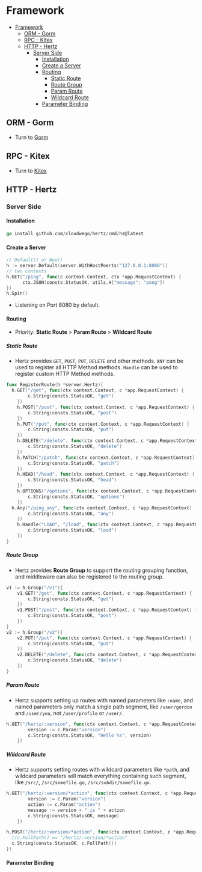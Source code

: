 # Framework

- [Framework](#framework)
  - [ORM - Gorm](#orm---gorm)
  - [RPC - Kitex](#rpc---kitex)
  - [HTTP - Hertz](#http---hertz)
    - [Server Side](#server-side)
      - [Installation](#installation)
      - [Create a Server](#create-a-server)
      - [Routing](#routing)
        - [Static Route](#static-route)
        - [Route Group](#route-group)
        - [Param Route](#param-route)
        - [Wildcard Route](#wildcard-route)
      - [Parameter Binding](#parameter-binding)

## ORM - Gorm

- Turn to [Gorm](/framework/GORM/)

## RPC - Kitex

- Turn to [Kitex](/framework/KITEX/)

## HTTP - Hertz

### Server Side

#### Installation

```go
go install github.com/cloudwego/hertz/cmd/hz@latest
```

#### Create a Server

```go
// Default() or New()
h := server.Default(server.WithHostPoerts("127.0.0.1:8080"))
// two contexts
h.GET("/ping", func(c context.Context, ctx *app.RequestContext) {
      ctx.JSON(consts.StatusOK, utils.H{"message": "pong"})
})
h.Spin()
```

- Listening on Port 8080 by default.

#### Routing

- Priority: **Static Route** > **Param Route** > **Wildcard Route**

##### Static Route

- Hertz provides `GET`, `POST`, `PUT`, `DELETE` and other methods. `ANY` can be used to register all HTTP Method methods. `Handle` can be used to register custom HTTP Method methods.

```go
func RegisterRoute(h *server.Hertz){
  h.GET("/get", func(ctx context.Context, c *app.RequestContext) {
		c.String(consts.StatusOK, "get")
	})
	h.POST("/post", func(ctx context.Context, c *app.RequestContext) {
		c.String(consts.StatusOK, "post")
	})
	h.PUT("/put", func(ctx context.Context, c *app.RequestContext) {
		c.String(consts.StatusOK, "put")
	})
	h.DELETE("/delete", func(ctx context.Context, c *app.RequestContext) {
		c.String(consts.StatusOK, "delete")
	})
	h.PATCH("/patch", func(ctx context.Context, c *app.RequestContext) {
		c.String(consts.StatusOK, "patch")
	})
	h.HEAD("/head", func(ctx context.Context, c *app.RequestContext) {
		c.String(consts.StatusOK, "head")
	})
	h.OPTIONS("/options", func(ctx context.Context, c *app.RequestContext) {
		c.String(consts.StatusOK, "options")
	})
  h.Any("/ping_any", func(ctx context.Context, c *app.RequestContext) {
		c.String(consts.StatusOK, "any")
	})
	h.Handle("LOAD", "/load", func(ctx context.Context, c *app.RequestContext) {
		c.String(consts.StatusOK, "load")
	})
}
```

##### Route Group

- Hertz provides **Route Group** to support the routing grouping function, and middleware can also be registered to the routing group.

```go
v1 := h.Group("/v1"){
    v1.GET("/get", func(ctx context.Context, c *app.RequestContext) {
        c.String(consts.StatusOK, "get")
    })
    v1.POST("/post", func(ctx context.Context, c *app.RequestContext) {
        c.String(consts.StatusOK, "post")
    })
}
v2 := h.Group("/v2"){
    v2.PUT("/put", func(ctx context.Context, c *app.RequestContext) {
        c.String(consts.StatusOK, "put")
    })
    v2.DELETE("/delete", func(ctx context.Context, c *app.RequestContext) {
        c.String(consts.StatusOK, "delete")
    })
}
```
##### Param Route

- Hertz supports setting up routes with named parameters like `:name`, and named parameters only match a single path segment, like `/user/gordon` and `/user/you`, not `/user/profile` or `/user/`.

```go
h.GET("/hertz/:version", func(ctx context.Context, c *app.RequestContext) {
        version := c.Param("version")
        c.String(consts.StatusOK, "Hello %s", version)
    })
```

##### Wildcard Route

- Hertz supports setting routes with wildcard parameters like `*path`, and wildcard parameters will match everything containing such segment, like `/src/`, `/src/somefile.go`, `/src/subdir/somefile.go`.

```go
h.GET("/hertz/:version/*action", func(ctx context.Context, c *app.RequestContext) {
        version := c.Param("version")
        action := c.Param("action")
        message := version + " is " + action
        c.String(consts.StatusOK, message)
    })

h.POST("/hertz/:version/*action", func(ctx context.Context, c *app.RequestContext){
  //c.FullPath() == "/hertz/:version/*action"
  c.String(consts.StatusOK, c.FullPath())
})
```

#### Parameter Binding


